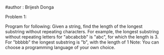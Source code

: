 #author : Brijesh Donga 

Problem 1:

Program for following:
Given a string, find the length of the longest substring without repeating characters. 
For example, the longest substring without repeating letters for 
"abcabcbb" is "abc", for which the length is 3. 
For "bbbbb" the longest substring is "b", with the length of 1
Note: You can choose a programming language of your own choice.




